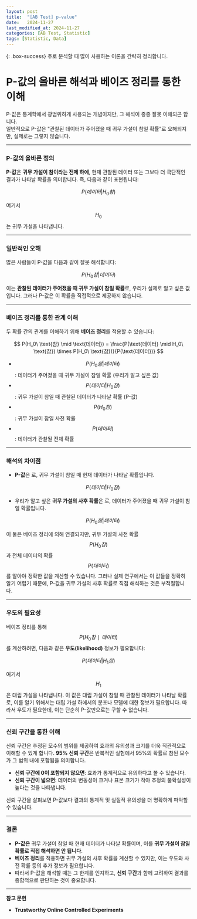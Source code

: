 ```yaml
---
layout: post
title:  "[AB Test] p-value"
date:   2024-11-27
last_modified_at: 2024-11-27
categories: [AB Test, Statistic]
tags: [Statistic, Data]
---
```


{: .box-success}
주로 분석할 때 많이 사용하는 이론을 간략히 정리합니다.

# **P-값의 올바른 해석과 베이즈 정리를 통한 이해**

P-값은 통계학에서 광범위하게 사용되는 개념이지만, 그 해석이 종종 잘못 이해되곤 합니다.  
일반적으로 P-값은 "관찰된 데이터가 주어졌을 때 귀무 가설이 참일 확률"로 오해되지만, 실제로는 그렇지 않습니다.

---

### **P-값의 올바른 정의**

**P-값**은 **귀무 가설이 참이라는 전제 하에**, 현재 관찰된 데이터 또는 그보다 더 극단적인 결과가 나타날 확률을 의미합니다. 즉, 다음과 같이 표현됩니다:

$$
P(데이터 | H_0 참)
$$

여기서 $$H_0$$는 귀무 가설을 나타냅니다.

---

### **일반적인 오해**

많은 사람들이 P-값을 다음과 같이 잘못 해석합니다:

$$
P(H_0 참 | 데이터)
$$

이는 **관찰된 데이터가 주어졌을 때 귀무 가설이 참일 확률**로, 우리가 실제로 알고 싶은 값입니다. 그러나 P-값은 이 확률을 직접적으로 제공하지 않습니다.

---

### **베이즈 정리를 통한 관계 이해**

두 확률 간의 관계를 이해하기 위해 **베이즈 정리**를 적용할 수 있습니다:

$$
P(H_0\ \text{참} \mid \text{데이터}) = \frac{P(\text{데이터} \mid H_0\ \text{참}) \times P(H_0\ \text{참})}{P(\text{데이터})}
$$

- $$P(H_0 참 | 데이터)$$: 데이터가 주어졌을 때 귀무 가설이 참일 확률 (우리가 알고 싶은 값)
- $$P(데이터 | H_0 참)$$: 귀무 가설이 참일 때 관찰된 데이터가 나타날 확률 (P-값)
- $$P(H_0 참)$$: 귀무 가설이 참일 사전 확률
- $$P(데이터)$$: 데이터가 관찰될 전체 확률
---

### **해석의 차이점**

- **P-값**은 로, 귀무 가설이 참일 때 현재 데이터가 나타날 확률입니다.
    
    $$P(데이터| H_0 참)$$
    
- 우리가 알고 싶은 **귀무 가설의 사후 확률**은 로, 데이터가 주어졌을 때 귀무 가설이 참일 확률입니다.
    
    $$P(H_0 참 | 데이터)$$
    

이 둘은 베이즈 정리에 의해 연결되지만, 귀무 가설의 사전 확률 $$P(H_0 참)$$과 전체 데이터의 확률 $$P(데이터)$$를 알아야 정확한 값을 계산할 수 있습니다. 그러나 실제 연구에서는 이 값들을 정확히 알기 어렵기 때문에, P-값을 귀무 가설의 사후 확률로 직접 해석하는 것은 부적절합니다.

---

### **우도의 필요성**

베이즈 정리를 통해 $$P(H_0 참∣데이터)$$를 계산하려면, 다음과 같은 **우도(likelihood)** 정보가 필요합니다:

$$ 
P(데이터 | H_1 참)
$$

여기서 $$H_1$$은 대립 가설을 나타냅니다. 이 값은 대립 가설이 참일 때 관찰된 데이터가 나타날 확률로, 이를 알기 위해서는 대립 가설 하에서의 분포나 모델에 대한 정보가 필요합니다. 따라서 우도가 필요한데, 이는 단순히 P-값만으로는 구할 수 없습니다.

---

### **신뢰 구간을 통한 이해**

신뢰 구간은 추정된 모수의 범위를 제공하여 효과의 유의성과 크기를 더욱 직관적으로 이해할 수 있게 합니다. **95% 신뢰 구간**은 반복적인 실험에서 95%의 확률로 참된 모수가 그 범위 내에 포함됨을 의미합니다.

- **신뢰 구간에 0이 포함되지 않으면**: 효과가 통계적으로 유의하다고 볼 수 있습니다.
- **신뢰 구간이 넓으면**: 데이터의 변동성이 크거나 표본 크기가 작아 추정의 불확실성이 높다는 것을 나타냅니다.

신뢰 구간을 살펴보면 P-값보다 결과의 통계적 및 실질적 유의성을 더 명확하게 파악할 수 있습니다.

---

### **결론**

- **P-값은** 귀무 가설이 참일 때 현재 데이터가 나타날 확률이며, 이를 **귀무 가설이 참일 확률로 직접 해석하면 안 됩니다**.
- **베이즈 정리**를 적용하면 귀무 가설의 사후 확률을 계산할 수 있지만, 이는 우도와 사전 확률 등의 추가 정보가 필요합니다.
- 따라서 P-값을 해석할 때는 그 한계를 인지하고, **신뢰 구간**과 함께 고려하여 결과를 종합적으로 판단하는 것이 중요합니다.

---

**참고 문헌**

- **Trustworthy Online Controlled Experiments**
